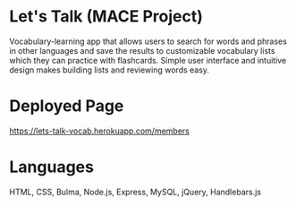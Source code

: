# Let's Talk (MACE Project)
Vocabulary-learning app that allows users to search for words and phrases in other languages and save the results to customizable vocabulary lists which they can practice with flashcards. Simple user interface and intuitive design makes building lists and reviewing words easy.


# Deployed Page
https://lets-talk-vocab.herokuapp.com/members


# Languages
HTML, CSS, Bulma, Node.js, Express, MySQL, jQuery, Handlebars.js
